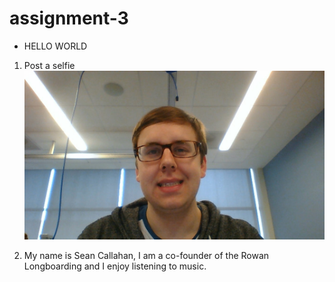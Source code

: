 # assignment-3

* HELLO WORLD


1. Post a selfie
![alt text][selfie]

[selfie]: WIN_20180129_14_19_11_Pro.jpg

2. My name is Sean Callahan, I am a co-founder of the Rowan Longboarding and I enjoy listening to music.
